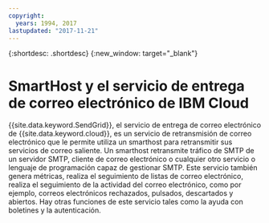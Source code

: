 ```yaml
---
copyright:
  years: 1994, 2017
lastupdated: "2017-11-21"
---
```


{:shortdesc: .shortdesc}
{:new_window: target="_blank"}

# SmartHost y el servicio de entrega de correo electrónico de IBM Cloud

{{site.data.keyword.SendGrid}}, el servicio de entrega de correo electrónico de {{site.data.keyword.cloud}}, es un servicio de retransmisión de correo electrónico que le permite utiliza un smarthost para retransmitir sus servicios de correo saliente. Un smarthost retransmite tráfico de SMTP de un servidor SMTP, cliente de correo electrónico o cualquier otro servicio o lenguaje de programación capaz de gestionar SMTP. Este servicio también genera métricas, realiza el seguimiento de listas de correo electrónico, realiza el seguimiento de la actividad del correo electrónico, como por ejemplo, correos electrónicos rechazados, pulsados, descartados y abiertos. Hay otras funciones de este servicio tales como la ayuda con boletines y la autenticación.
